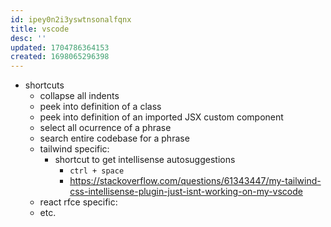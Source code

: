 ```yaml
---
id: ipey0n2i3yswtnsonalfqnx
title: vscode
desc: ''
updated: 1704786364153
created: 1698065296398
---
```


- shortcuts
  - collapse all indents
  - peek into definition of a class
  - peek into definition of an imported JSX custom component
  - select all ocurrence of a phrase
  - search entire codebase for a phrase
  - tailwind specific:
    - shortcut to get intellisense autosuggestions
      - `ctrl + space`
      - https://stackoverflow.com/questions/61343447/my-tailwind-css-intellisense-plugin-just-isnt-working-on-my-vscode
  - react rfce specific:
  - etc.